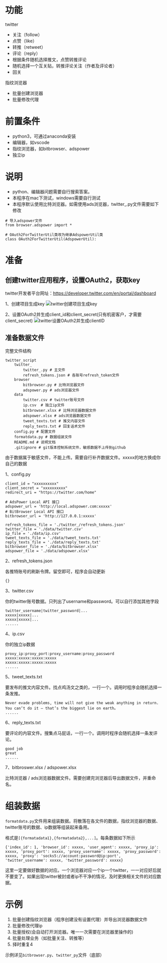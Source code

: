 # 功能

twitter
- 关注（follow）
- 点赞（like）
- 转推（retweet）
- 评论（reply）
- 根据条件随机选择推文，点赞转推评论
- 随机选择一个互关贴，转推评论关注（作者及评论者）
- 回关

指纹浏览器
- 批量创建浏览器
- 批量修改代理

# 前置条件
- python3，可通过anaconda安装
- 编辑器，如vscode
- 指纹浏览器，如bitbrowser、adspower
- 独立ip

# 说明
- python、编辑器问题需要自行搜索答案。
- 本程序在mac下测试，windows需要自行测试
- 本程序默认使用比特浏览器。如需使用ads浏览器，twitter_.py文件需要如下修改
```
# 导入adspower文件
from browser.adspower import *

# OAuth2ForTwitterUtil类改为继承AdspowerUtil类
class OAuth2ForTwitterUtil(AdspowerUtil):
```

# 准备

## 创建twitter应用程序，设置OAuth2，获取key

twitter开发者平台网址：https://developer.twitter.com/en/portal/dashboard

1、创建项目生成key
![twitter创建项目生成key](https://s2.loli.net/2022/07/13/zslLJa5TkdRmAuG.jpg)

2、设置OAuth2并生成client_id和client_secret(只有机密客户，才需要client_secret)
![twitter设置OAuth2并生成clientID](https://s2.loli.net/2022/07/13/7X1mVTicu8ABIC5.jpg)

## 准备数据文件

完整文件结构
```
twitter_script
    twitter_
        twitter_.py # 主文件
        refresh_tokens.json # 各账号refresh_token文件
    browser
        bitbrowser.py # 比特浏览器文件
        adspower.py # ads浏览器文件
    data
        twitter.csv # twitter账号文件
        ip.csv  # 独立ip文件
        bitbrowser.xlsx # 比特浏览器数据文件
        adspower.xlsx # ads浏览器数据文件
        tweet_texts.txt # 推文内容文件
        reply_texts.txt # 回复话术文件
    config.py # 配置文件
    formatdata.py # 数据组装文件
    README.md # 说明文档
    .gitignore # git版本控制系统文件，敏感数据不上传到github
```

由于数据属于敏感文件，不能上传。需要自行补齐数据文件。xxxxx的地方换成你自己的数据

1、config.py
```
client_id = "xxxxxxxxxx"
client_secret = "xxxxxxxxxx"
redirect_uri = "https://twitter.com/home"

# AdsPower Local API 接口
adspower_url = 'http://local.adspower.com:xxxxx'
# BitBrowser Local API 接口
bitbrowser_url = 'http://127.0.0.1:xxxxx'

refresh_tokens_file = './twitter_/refresh_tokens.json'
twitter_file = './data/twitter.csv'
ip_file = './data/ip.csv'
tweet_texts_file = './data/tweet_texts.txt'
reply_texts_file = './data/reply_texts.txt'
bitbrowser_file = './data/bitbrowser.xlsx'
adspower_file = './data/adspower.xlsx'
```

2、refresh_tokens.json

各推特账号的刷新令牌。留空即可，程序会自动更新
```
{}
```

3、twitter.csv

你的twitter账号数据。只列出了username和password。可以自行添加其他字段
```
twitter_username|twitter_password|...
xxxxx|xxxxx|...
xxxxx|xxxxx|...
......
```

4、ip.csv

你的独立ip数据
```
proxy_ip:proxy_port:proxy_username:proxy_password
xxxxx:xxxxx:xxxxx:xxxxx
xxxxx:xxxxx:xxxxx:xxxxx
......
```

5、tweet_texts.txt

要发布的推文内容文件。找点鸡汤文之类的，一行一个。调用时程序会随机选择一条发推。
```
Never evade problems, time will not give the weak anything in return.
You can‘t do it — that’s the biggest lie on earth。
......
```

6、reply_texts.txt

要评论的内容文件。搜集点马屁话，一行一个。调用时程序会随机选择一条发评论。
```
good job
great
......
```

7、bitbroswer.xlsx / adspower.xlsx

比特浏览器 / ads浏览器数据文件。需要创建完浏览器后导出数据文件，并重命名。

# 组装数据

`formatdata.py`文件用来组装数据。将散落在各文件的数据，指纹浏览器的数据、twitter账号的数据、ip数据等组装起来备用。

格式是`[{formatadata1},{formatadata2},...]`。每条数据如下所示
```
{'index_id': 1, 'browser_id': xxxxx, 'user_agent': xxxxx, 'proxy_ip': xxxxx, 'proxy_port': xxxxx, 'proxy_username': xxxxx, 'proxy_password': xxxxx, 'proxy': 'socks5://account:password@ip:port', 'twitter_username': xxxxx, 'twitter_password': xxxxx}
```

这里一定要做好数据的对应。一个浏览器对应一个ip一个twitter，一一对应好后就不要变了。如果出现twitter被封或者ip不干净的情况，及时更换相关文件的对应数据。

# 示例

1. 批量创建指纹浏览器（程序创建没有设置代理）并导出浏览器数据文件
2. 批量修改代理ip
3. 批量授权(会自动打开浏览器。唯一一次需要在浏览器里操作的)
4. 批量处理业务（如批量关注、转推等）
5. 择时重复4

示例详见`bitbrowser.py`、`twitter_py`文件（底部）
